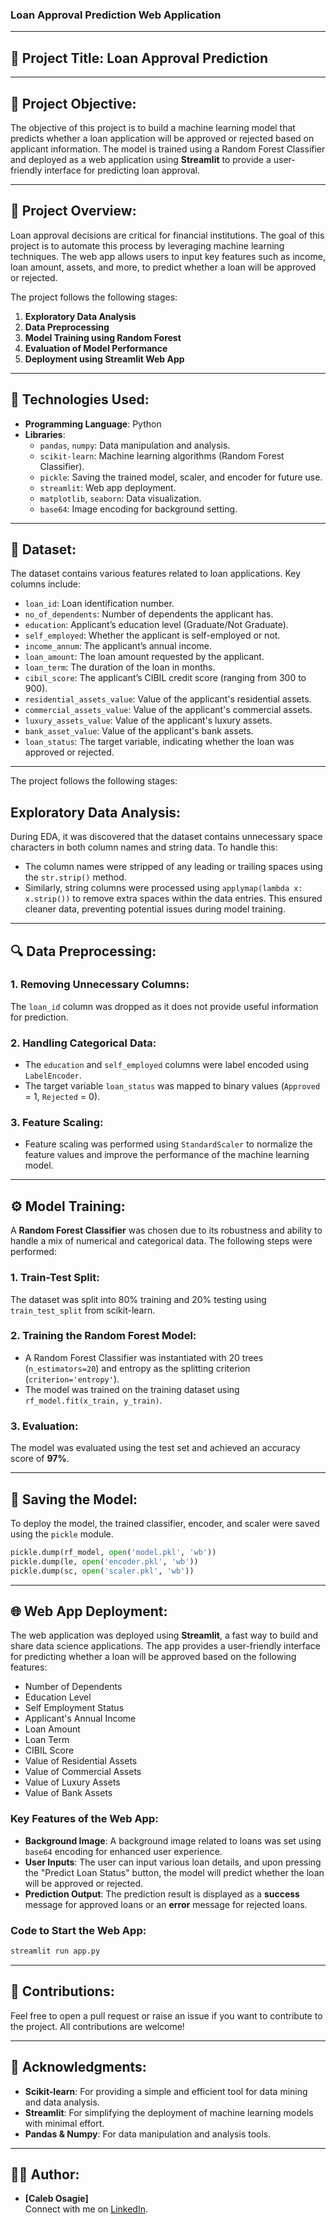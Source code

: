 ### Loan Approval Prediction Web Application

---

## 📌 Project Title: **Loan Approval Prediction**

---

## 📍 Project Objective:
The objective of this project is to build a machine learning model that predicts whether a loan application will be approved or rejected based on applicant information. The model is trained using a Random Forest Classifier and deployed as a web application using **Streamlit** to provide a user-friendly interface for predicting loan approval.

---

## 📄 Project Overview:
Loan approval decisions are critical for financial institutions. The goal of this project is to automate this process by leveraging machine learning techniques. The web app allows users to input key features such as income, loan amount, assets, and more, to predict whether a loan will be approved or rejected.

The project follows the following stages:
1. **Exploratory Data Analysis**
2. **Data Preprocessing**
3. **Model Training using Random Forest**
4. **Evaluation of Model Performance**
5. **Deployment using Streamlit Web App**

---

## 🔧 Technologies Used:
- **Programming Language**: Python
- **Libraries**:
  - `pandas`, `numpy`: Data manipulation and analysis.
  - `scikit-learn`: Machine learning algorithms (Random Forest Classifier).
  - `pickle`: Saving the trained model, scaler, and encoder for future use.
  - `streamlit`: Web app deployment.
  - `matplotlib`, `seaborn`: Data visualization.
  - `base64`: Image encoding for background setting.
  
---

## 📂 Dataset:
The dataset contains various features related to loan applications. Key columns include:
- `loan_id`: Loan identification number.
- `no_of_dependents`: Number of dependents the applicant has.
- `education`: Applicant’s education level (Graduate/Not Graduate).
- `self_employed`: Whether the applicant is self-employed or not.
- `income_annum`: The applicant’s annual income.
- `loan_amount`: The loan amount requested by the applicant.
- `loan_term`: The duration of the loan in months.
- `cibil_score`: The applicant’s CIBIL credit score (ranging from 300 to 900).
- `residential_assets_value`: Value of the applicant's residential assets.
- `commercial_assets_value`: Value of the applicant's commercial assets.
- `luxury_assets_value`: Value of the applicant's luxury assets.
- `bank_asset_value`: Value of the applicant's bank assets.
- `loan_status`: The target variable, indicating whether the loan was approved or rejected.

---

The project follows the following stages:

##  Exploratory Data Analysis:  
   During EDA, it was discovered that the dataset contains unnecessary space characters in both column names and string data. To handle this:
   - The column names were stripped of any leading or trailing spaces using the `str.strip()` method.
   - Similarly, string columns were processed using `applymap(lambda x: x.strip())` to remove extra spaces within the data entries.
   This ensured cleaner data, preventing potential issues during model training.

---

## 🔍 Data Preprocessing:

### 1. **Removing Unnecessary Columns:**
   The `loan_id` column was dropped as it does not provide useful information for prediction.

### 2. **Handling Categorical Data:**
   - The `education` and `self_employed` columns were label encoded using `LabelEncoder`.
   - The target variable `loan_status` was mapped to binary values (`Approved` = 1, `Rejected` = 0).

### 3. **Feature Scaling:**
   - Feature scaling was performed using `StandardScaler` to normalize the feature values and improve the performance of the machine learning model.

---

## ⚙️ Model Training:

A **Random Forest Classifier** was chosen due to its robustness and ability to handle a mix of numerical and categorical data. The following steps were performed:

### 1. **Train-Test Split**:
   The dataset was split into 80% training and 20% testing using `train_test_split` from scikit-learn.

### 2. **Training the Random Forest Model**:
   - A Random Forest Classifier was instantiated with 20 trees (`n_estimators=20`) and entropy as the splitting criterion (`criterion='entropy'`).
   - The model was trained on the training dataset using `rf_model.fit(x_train, y_train)`.

### 3. **Evaluation**:
   The model was evaluated using the test set and achieved an accuracy score of **97%**.

---

## 💾 Saving the Model:

To deploy the model, the trained classifier, encoder, and scaler were saved using the `pickle` module.

```python
pickle.dump(rf_model, open('model.pkl', 'wb'))
pickle.dump(le, open('encoder.pkl', 'wb'))
pickle.dump(sc, open('scaler.pkl', 'wb'))
```

---

## 🌐 Web App Deployment:

The web application was deployed using **Streamlit**, a fast way to build and share data science applications. The app provides a user-friendly interface for predicting whether a loan will be approved based on the following features:

- Number of Dependents
- Education Level
- Self Employment Status
- Applicant's Annual Income
- Loan Amount
- Loan Term
- CIBIL Score
- Value of Residential Assets
- Value of Commercial Assets
- Value of Luxury Assets
- Value of Bank Assets

### Key Features of the Web App:
- **Background Image**: A background image related to loans was set using `base64` encoding for enhanced user experience.
- **User Inputs**: The user can input various loan details, and upon pressing the "Predict Loan Status" button, the model will predict whether the loan will be approved or rejected.
- **Prediction Output**: The prediction result is displayed as a **success** message for approved loans or an **error** message for rejected loans.

### Code to Start the Web App:

```bash
streamlit run app.py
```

---

## 🤝 Contributions:

Feel free to open a pull request or raise an issue if you want to contribute to the project. All contributions are welcome!

---

## 🙌 Acknowledgments:

- **Scikit-learn**: For providing a simple and efficient tool for data mining and data analysis.
- **Streamlit**: For simplifying the deployment of machine learning models with minimal effort.
- **Pandas & Numpy**: For data manipulation and analysis tools.

---

## 🧑‍💻 Author:

- **[Caleb Osagie]**  
  Connect with me on [LinkedIn]([https://linkedin.com/in/yourprofile](https://www.linkedin.com/in/caleb-osagie-37a793123/)).
